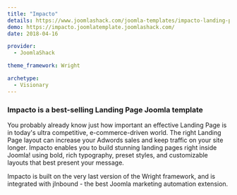 ```yaml
---
title: "Impacto"
details: https://www.joomlashack.com/joomla-templates/impacto-landing-page
demo: https://impacto.joomlatemplate.joomlashack.com/
date: 2018-04-16

provider:
  - JoomlaShack

theme_framework: Wright

archetype:
  - Visionary
---
```


### Impacto is a best-selling Landing Page Joomla template

You probably already know just how important an effective Landing Page is in today's ultra competitive, e-commerce-driven world. The right Landing Page layout can increase your Adwords sales and keep traffic on your site longer. Impacto enables you to build stunning landing pages right inside Joomla! using bold, rich typography, preset styles, and customizable layouts that best present your message.

Impacto is built on the very last version of the Wright framework, and is integrated with jInbound - the best Joomla marketing automation extension.